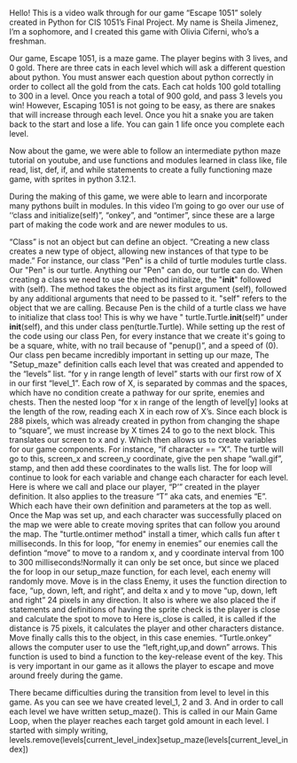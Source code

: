 Hello! This is a video walk through for our game “Escape 1051” solely created in Python for CIS 1051’s Final Project. My name is Sheila Jimenez, I’m a sophomore, and I created this game with Olivia Ciferni, who’s a freshman.

Our game, Escape 1051, is a maze game. The player begins with 3 lives, and 0 gold. There are three cats in each level which will ask a different question about python. You must answer each question about python correctly in order to collect all the gold from the cats. Each cat holds 100 gold totalling to 300 in a level. Once you reach a total of 900 gold, and pass 3 levels you win!
However, Escaping 1051 is not going to be easy, as there are snakes that will increase through each level.  Once you hit a snake you are taken back to the start and lose a life. You can gain 1 life once you complete each level.

Now about the game, we were able to follow an intermediate python maze tutorial on youtube, and use functions and modules learned in class like, file read, list, def, if, and while statements to create a fully functioning maze game, with sprites in python 3.12.1.  

During the making of this game, we were able to learn and incorporate many pythons built in modules. In this video I’m going to go over our use of ‘‘class and initialize(self)”,  “onkey”, and “ontimer”, since these are a large part of making the code work and are newer modules to us.

“Class” is not an object but can define an object. “Creating a new class creates a new type of object, allowing new instances of that type to be made.” For instance, our class "Pen" is a child of turtle modules turtle class. Our "Pen" is our turtle. Anything our "Pen" can do, our turtle can do. 
When creating a class we need to use the method initialize, the  "__init__" followed with (self). The method takes the object as its first argument (self), followed by any additional arguments that need to be passed to it. "self" refers to the object that we are calling. Because Pen is the child of a turtle class we have to initialize that class too! This is why we have " turtle.Turtle.__init__(self)” under __init__(self), and this under class pen(turtle.Turtle). While setting up the rest of the code using our class Pen, for every instance that we create it's going to be a square, white, with no trail because of "penup()”, and a speed of (0). 
Our class pen became incredibly important in setting up our maze,
The "Setup_maze" definition calls each level that was created and appended to the “levels” list.
“for y in range length of level” starts with our first row of X in our first “level_1”. Each row of X, is separated by commas and the spaces, which have no condition create a pathway for our sprite, enemies and chests. Then the nested loop “for x in range of the length of level[y] looks at the length of the row, reading each X in each row of X’s. Since each block is 288 pixels, which was already created in python from changing the shape to “square”, we must increase by X times 24 to go to the next block. This translates our screen to x and y.
Which then allows us to create variables for our game components. For instance, “if character == “X”. The turtle will go to this, screen_x and screen_y coordinate, give the pen shape “wall.gif”, stamp, and then add these coordinates to the walls list. The for loop will continue to look for each variable and change each character for each level. Here is where we call and place our player, “P’”  created in the player definition. It also applies to the treasure “T” aka cats, and enemies “E”. Which each have their own definition and parameters at the top as well. 
Once the Map was set up, and each character was successfully placed on the map we were able to create moving sprites that can follow you around the map.
The "turtle.ontimer method" install a timer, which calls fun after t milliseconds. In this for loop, “for enemy in enemies” our enemies call the defintion “move” to move to a  random x, and y coordinate interval from 100 to 300 milliseconds!Normally it can only be set once, but since we placed the for loop in our setup_maze function, for each level, each enemy will randomly move. 
Move is in the class Enemy, it uses the function direction to face, “up, down, left, and right”, and delta x and y to move “up, down, left and right” 24 pixels in any direction. 
 It also is where we also placed the if statements  and definitions of having the sprite check is the player is close and calculate the spot to move to 
Here is_close is called, it is called if the distance is 75 pixels, it calculates the player and other characters distance. Move finally calls this to the object, in this case enemies.
“Turtle.onkey” allows the computer user to use the “left,right,up,and down” arrows. This function is used to bind a function to the key-release event of the key. This is very important in our game as it allows the player to escape and move around freely during the game.

There became difficulties during the transition from level to level in this game. As you can see we have created level_1, 2 and 3. And in order to call each level we have written setup_maze(). This is called in our Main Game Loop, when the player reaches each target gold amount in each level. I started with simply writing, levels.remove(levels[current_level_index]setup_maze(levels[current_level_index])
